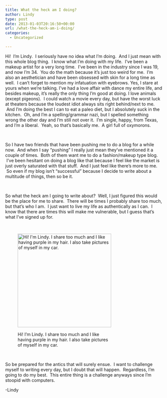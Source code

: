 ```yaml
---
title: What the heck am I doing?
author: Lindy
type: post
date: 2013-01-03T20:16:50+00:00
url: /what-the-heck-am-i-doing/
categories:
  - Uncategorized

---
```

Hi!  I&#8217;m Lindy.  I seriously have no idea what I&#8217;m doing.  And I just mean with this whole blog thing.  I know what I&#8217;m doing with my life.  I&#8217;ve been a makeup artist for a very long time.  I&#8217;ve been in the industry since I was 19, and now I&#8217;m 34.  You do the math because it&#8217;s just too weird for me.  I&#8217;m also an aesthetician and have been obsessed with skin for a long time as well.  I can&#8217;t forget to mention my infatuation with eyebrows. Yes, I stare at yours when we&#8217;re talking. I&#8217;ve had a love affair with dance my entire life, and besides makeup, it&#8217;s really the only thing I&#8217;m good at doing. I love animals (except pigeons).  I could watch a movie every day, but have the worst luck at theaters because the loudest idiot always sits right behind/next to me.  And I&#8217;m doing the best I can to eat a paleo diet, but I absolutely suck in the kitchen.  Oh, and I&#8217;m a spelling/grammar nazi, but I spelled something wrong the other day and I&#8217;m still not over it.  I&#8217;m single, happy, from Texas, and I&#8217;m a liberal.  Yeah, so that&#8217;s basically me.  A girl full of oxymorons.

&nbsp;

So I have two friends that have been pushing me to do a blog for a while now.  And when I say &#8220;pushing&#8221; I really just mean they&#8217;ve mentioned it a couple of times.  Both of them want me to do a fashion/makeup type blog.  I&#8217;ve been hesitant on doing a blog like that because I feel like the market is just overly saturated with that stuff.  And I just feel like there&#8217;s more to me.  So even if my blog isn&#8217;t &#8220;successful&#8221; because I decide to write about a multitude of things, then so be it.

&nbsp;

So what the heck am I going to write about?  Well, I just figured this would be the place for me to share.  There will be times I probably share too much, but that&#8217;s who I am.  I just want to live my life as authentically as I can.  I know that there are times this will make me vulnerable, but I guess that&#8217;s what I&#8217;ve signed up for.

&nbsp;<figure id="attachment_1015" class="thumbnail wp-caption alignnone" style="width: 300px">

<img class="size-medium wp-image-1015" alt="Hi! I'm Lindy. I share too much and I like having purple in my hair.  I also take pictures of myself in my car." src="/wp-content/uploads/me1-300x300.jpg" width="300" height="300" srcset="/wp-contentuploads/me1-300x300.jpg 300w, /wp-contentuploads/me1-150x150.jpg 150w, /wp-contentuploads/me1.jpg 612w" sizes="(max-width: 300px) 100vw, 300px" /><figcaption class="caption wp-caption-text">Hi! I&#8217;m Lindy. I share too much and I like having purple in my hair. I also take pictures of myself in my car.</figcaption></figure> 

&nbsp;

So be prepared for the antics that will surely ensue.  I want to challenge myself to writing every day, but I doubt that will happen.  Regardless, I&#8217;m going to do my best.  This entire thing is a challenge anyways since I&#8217;m stoopid with computers.

-Lindy